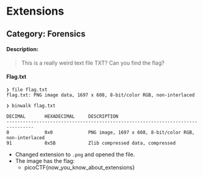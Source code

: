 # Extensions
## Category: Forensics

#### Description:
> This is a really weird text file TXT? Can you find the flag?

#### Flag.txt
```Console
❯ file flag.txt
flag.txt: PNG image data, 1697 x 608, 8-bit/color RGB, non-interlaced

❯ binwalk flag.txt

DECIMAL       HEXADECIMAL     DESCRIPTION
--------------------------------------------------------------------------------
0             0x0             PNG image, 1697 x 608, 8-bit/color RGB, non-interlaced
91            0x5B            Zlib compressed data, compressed
```
* Changed extension to `.png` and opened the file.
* The image has the flag:
  * picoCTF{now_you_know_about_extensions}
